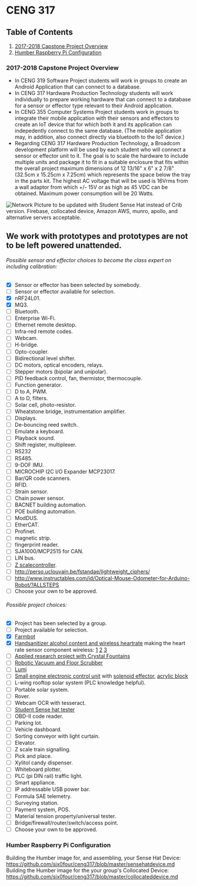 # CENG 317

## Table of Contents
1. [2017-2018 Capstone Project Overview](#2017-2018-capstone-project-overview)
2. [Humber Raspberry Pi Configuration](#humber-raspberry-pi-configuration)

### 2017-2018 Capstone Project Overview
- In CENG 319 Software Project students will work in groups to create an Android Application that can connect to a database.
- In CENG 317 Hardware Production Technology students will work individually to prepare working hardware that can connect to a database for a sensor or effector type relevant to their Android application.
- In CENG 355 Computer Systems Project students work in groups to integrate their mobile application with their sensors and effectors to create an IoT device that for which both it and its application can indepedently connect to the same database. (The mobile application may, in addition, also connect directly via bluetooth to the IoT device.) 
- Regarding CENG 317 Hardware Production Technology, a Broadcom development platform will be used by each student who will connect a sensor or effector unit to it. The goal is to scale the hardware to include multiple units and package it to fit in a suitable enclosure that fits within the overall project maximum dimensions of 12 13/16" x 6" x 2 7/8" (32.5cm x 15.25cm x 7.25cm) which represents the space below the tray in the parts kit. The highest AC voltage that will be used is 16Vrms from a wall adaptor from which +/- 15V or as high as 45 VDC can be obtained. Maximum power consumption will be 20 Watts.

![Network](https://raw.githubusercontent.com/six0four/MicroRover/master/images/1.2pinetworkarchitecture.jpg)
Picture to be updated with Student Sense Hat instead of Crib version. Firebase, collocated device, Amazon AWS, munro, apollo, and alternative servers acceptable.


## We work with prototypes and prototypes are not to be left powered unattended.

###### Possible sensor and effector choices to become the class expert on including calibration:
- [x] Sensor or effector has been selected by somebody.
- [ ] Sensor or effector available for selection.
- [x] nRF24L01.
- [x] MQ3.
- [ ] Bluetooth.
- [ ] Enterprise Wi-Fi.
- [ ] Ethernet remote desktop.
- [ ] Infra-red remote codes.
- [ ] Webcam.
- [ ] H-bridge.
- [ ] Opto-coupler.
- [ ] Bidirectional level shifter.
- [ ] DC motors, optical encoders, relays.
- [ ] Stepper motors (bipolar and unipolar).
- [ ] PID feedback control, fan, thermistor, thermocouple.
- [ ] Function generator.
- [ ] D to A, PWM.
- [ ] A to D, filters.
- [ ] Solar cell, photo-resistor.
- [ ] Wheatstone bridge, instrumentation amplifier.
- [ ] Displays.
- [ ] De-bouncing reed switch.
- [ ] Emulate a keyboard.
- [ ] Playback sound.
- [ ] Shift register, multiplexer.
- [ ] RS232
- [ ] RS485.
- [ ] 9-DOF IMU.
- [ ] MICROCHIP I2C I/O Expander MCP23017.
- [ ] Bar/QR code scanners.
- [ ] RFID.
- [ ] Strain sensor.
- [ ] Chain power sensor.
- [ ] BACNET building automation.
- [ ] POE building automation.
- [ ] ModDUS.
- [ ] EtherCAT.
- [ ] Profinet.
- [ ] magnetic strip.
- [ ] fingerprint reader.
- [ ] SJA1000/MCP2515 for CAN.
- [ ] LIN bus.
- [ ] [Z scale](http://www.carendt.com/wp-content/uploads/jones2.jpg)[controller](http://www.searails.com/powermax.html).
- [ ] http://perso.uclouvain.be/fstandae/lightweight_ciphers/
- [ ] http://www.instructables.com/id/Optical-Mouse-Odometer-for-Arduino-Robot/?ALLSTEPS
- [ ] Choose your own to be approved.

###### Possible project choices:
- [x] Project has been selected by a group.
- [ ] Project available for selection.
- [x] [Farmbot](https://software.farmbot.io/docs)
- [x] [Handsanitizer alcohol content and wireless heartrate](https://github.com/EugeneHasJeans/EugeneHasJeans.github.io/blob/master/README.pdf) making the heart rate sensor component wireless: [1](http://vorticityflux.blogspot.ca/2011/11/connecting-polar-wind-chest-strap-to.html)
[2](https://www.element14.com/community/community/raspberry-pi/raspberrypi2/blog/2015/04/07/raspberry-pi-2-gpio-usage-with-nrf24l01-arduino)
[3](http://hack.lenotta.com/arduino-raspberry-pi-switching-light-with-nrf24l01/)
- [ ] [Applied research project with Crystal Fountains](https://www.youtube.com/watch?v=4c5pfFmr08Q)
- [ ] [Robotic Vacuum and Floor Scrubber](https://www.irobotweb.com/~/media/MainSite/PDFs/About/STEM/Create/Create2_PrimeSense.pdf)
- [ ] [Lumi](https://www.youtube.com/watch?v=-iXq85T3K6w)
- [ ] [Small engine electronic control unit](https://search.rpxcorp.com/litigation_documents/12423597) with [solenoid effector](https://www.youtube.com/watch?v=DG4I4XH8tg4), [acrylic block](https://www.youtube.com/watch?v=toDAgcdkQyk)
- [ ] L-wing rooftop solar system (PLC knowledge helpful).
- [ ] Portable solar system.
- [ ] Rover.
- [ ] Webcam OCR with tesseract.
- [ ] [Student Sense hat tester](https://github.com/vladporcila/SenseHatTester)
- [ ] OBD-II code reader.
- [ ] Parking lot.
- [ ] Vehicle dashboard.
- [ ] Sorting conveyor with light curtain.
- [ ] Elevator.
- [ ] Z scale train signalling.
- [ ] Pick and place.
- [ ] Xylitol candy dispenser.
- [ ] Whiteboard plotter.
- [ ] PLC (pi DIN rail) traffic light.
- [ ] Smart appliance.
- [ ] IP addressable USB power bar.
- [ ] Formula SAE telemetry.
- [ ] Surveying station.
- [ ] Payment system, POS.
- [ ] Material tension property/universal tester.
- [ ] Bridge/firewall/router/switch/access point.
- [ ] Choose your own to be approved.

### Humber Raspberry Pi Configuration

Building the Humber image for, and assembling, your Sense Hat Device:  
https://github.com/six0four/ceng317/blob/master/sensehatdevice.md  
Building the Humber image for the your group's Collocated Device:  
https://github.com/six0four/ceng317/blob/master/collocateddevice.md  

